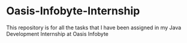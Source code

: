 # Oasis-Infobyte-Internship
This repository is for all the tasks that I have been assigned in my Java Development Internship at Oasis Infobyte
